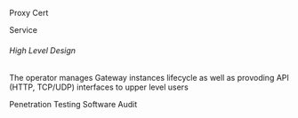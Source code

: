 Proxy
Cert

Service
###### High Level Design
  The operator manages Gateway instances lifecycle as well as provoding API (HTTP, TCP/UDP) interfaces to upper level users

Penetration Testing
Software Audit

